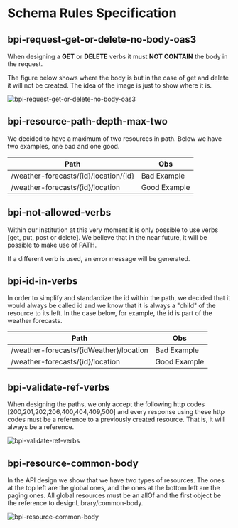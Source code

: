 # Schema Rules Specification

## bpi-request-get-or-delete-no-body-oas3

When designing a **GET** or **DELETE** verbs it must **NOT CONTAIN** the body in the request.

The figure below shows where the body is but in the case of get and delete it will not be created. The idea of the image is just to show where it is.

![bpi-request-get-or-delete-no-body-oas3](https://stoplight.io/api/v1/projects/cHJqOjEyNTMyNw/images/mRCzTT04IdM)

## bpi-resource-path-depth-max-two

We decided to have a maximum of two resources in path. Below we have two examples, one bad and one good.

Path | Obs 
---------|----------|
 /weather-forecasts/{id}/location/{id} | Bad Example 
 /weather-forecasts/{id}/location | Good Example 

## bpi-not-allowed-verbs

Within our institution at this very moment it is only possible to use verbs [get, put, post or delete]. We believe that in the near future, it will be possible to make use of PATH.

If a different verb is used, an error message will be generated.

## bpi-id-in-verbs

In order to simplify and standardize the id within the path, we decided that it would always be called id and we know that it is always a "child" of the resource to its left. In the case below, for example, the id is part of the weather forecasts.

Path | Obs 
---------|----------|
 /weather-forecasts/{idWeather}/location | Bad Example 
 /weather-forecasts/{id}/location | Good Example 

## bpi-validate-ref-verbs

When designing the paths, we only accept the following http codes [200,201,202,206,400,404,409,500] and every response using these http codes must be a reference to a previously created resource. That is, it will always be a reference.

![bpi-validate-ref-verbs](https://stoplight.io/api/v1/projects/cHJqOjEyNTMyNw/images/PaL2tpxDxm0)

## bpi-resource-common-body

In the API design we show that we have two types of resources. The ones at the top left are the global ones, and the ones at the bottom left are the paging ones. All global resources must be an allOf and the first object be the reference to designLibrary/common-body.

![bpi-resource-common-body](https://stoplight.io/api/v1/projects/cHJqOjEyNTMyNw/images/NXYpTRTWxpA)
